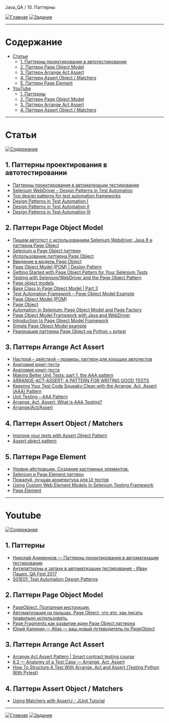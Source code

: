 Java_QA / 10. Паттерны

[![Главная](https://img.shields.io/badge/-Главная-aaccee)](README.md)
[![Задание](https://img.shields.io/badge/-Задание-99ffee)](3.%20Задание.md)

***

# Содержание

* [Статьи](#статьи)
    * [1. Паттерны проектирования в автотестировании](#1-паттерны-проектирования-в-автотестировании)
    * [2. Паттерн Page Object Model](#2-паттерн-page-object-model)
    * [3. Паттерн Arrange Act Assert](#3-паттерн-arrange-act-assert)
    * [4. Паттерн Assert Object / Matchers](#4-паттерн-assert-object--matchers)
    * [5. Паттерн Page Element](#5-паттерн-page-element)
* [YouTube](#youtube)
    * [1. Паттерны](#1-паттерны)
    * [2. Паттерн Page Object Model](#2-паттерн-page-object-model-1)
    * [3. Паттерн Arrange Act Assert](#3-паттерн-arrange-act-assert-1)
    * [4. Паттерн Assert Object / Matchers](#4-паттерн-assert-object--matchers-1)

***

# Статьи

[![Содержание](https://img.shields.io/badge/-Содержание-66eeff)](#содержание)

## 1. Паттерны проектирования в автотестировании

* [Паттерны проектирования в автоматизации тестирования](https://habr.com/ru/company/jugru/blog/338836/)
* [Selenium WebDriver – Design Patterns in Test Automation](https://www.vinsguru.com/selenium-webdriver-design-patterns-in-test-automation-factory-pattern/)
* [Top design patterns for test automation frameworks](https://www.devbridge.com/articles/top-design-pattern-test-automation-frameworks/)
* [Design Patterns in Test Automation I](https://alexilyenko.github.io/patterns-1/)
* [Design Patterns in Test Automation II](https://alexilyenko.github.io/patterns-2/)
* [Design Patterns in Test Automation III](https://alexilyenko.github.io/patterns-3/)

## 2. Паттерн Page Object Model

* [Пишем автотест с использованием Selenium Webdriver, Java 8 и паттерна Page Object](https://temofeev.ru/info/articles/pishem-avtotest-s-ispolzovaniem-selenium-webdriver-java-8-i-patterna-page-object/)
* [Selenium и Page Object паттерн](http://internetka.in.ua/selenium-page-object/)
* [Использование паттерна Page Object](https://kreisfahrer.gitbooks.io/selenium-webdriver/content/page_object_pattern_arhitektura_testovogo_proekta/ispolzovanie_patterna_page_object.html)
* [Введение в модель Page Object](https://studyingarticles.wordpress.com/2017/01/10/%D0%B2%D0%B2%D0%B5%D0%B4%D0%B5%D0%BD%D0%B8%D0%B5-%D0%B2-%D0%BC%D0%BE%D0%B4%D0%B5%D0%BB%D1%8C-page-object/)
* [Page Object Model (POM) | Design Pattern](https://medium.com/tech-tajawal/page-object-model-pom-design-pattern-f9588630800b)
* [Getting Started with Page Object Pattern for Your Selenium Tests](https://dev.to/kimschiller/getting-started-with-page-object-pattern-for-your-selenium-tests-3ghe)
* [Testing with Selenium/WebDriver and the Page Object Pattern](https://www.baeldung.com/selenium-webdriver-page-object)
* [Page object models](https://www.selenium.dev/documentation/guidelines/page_object_models/)
* [Base Class In Page Object Model | Part 3](http://www.appliedselenium.com/2019/06/base-class-in-page-object-model/)
* [Test Automation Framework – Page Object Model Example](https://blog.testproject.io/2021/02/08/test-automation-framework-page-object-model-example/)
* [Page Object Model (POM)](https://www.geeksforgeeks.org/page-object-model-pom/)
* [Page Object](https://java-design-patterns.com/patterns/page-object/)
* [Automation in Selenium: Page Object Model and Page Factory](https://www.toptal.com/selenium/test-automation-in-selenium-using-page-object-model-and-page-factory)
* [Page Object Model Framework with Java and WebDriver](https://devqa.io/page-object-framework-java-webdriver/)
* [Introduction to Page Object Model Framework](https://www.seleniumeasy.com/selenium-tutorials/page-object-model-framework-introduction)
* [Simple Page Object Model example](https://www.seleniumeasy.com/selenium-tutorials/simple-page-object-model-framework-example)
* [Реализация паттерна Page Object на Python + pytest](https://habr.com/ru/post/472156/)

## 3. Паттерн Arrange Act Assert

* [Настрой – действуй – проверь: паттерн для хороших автотестов](https://www.software-testing.ru/library/testing/test-analysis/3496-arrange-act-assert-a-pattern-for-writing-good-tests)
* [Анатомия юнит-теста](https://habr.com/ru/post/554808/)
* [Анатомия юнит-теста](https://www.spbdk.ru/upload/iblock/3e7/3e7e5c4346ac2e2090ef6e24e9cbb1fb.pdf)
* [Making Better Unit Tests: part 1, the AAA pattern](https://freecontent.manning.com/making-better-unit-tests-part-1-the-aaa-pattern/)
* [ARRANGE-ACT-ASSERT: A PATTERN FOR WRITING GOOD TESTS](https://automationpanda.com/2020/07/07/arrange-act-assert-a-pattern-for-writing-good-tests/)
* [Keeping Your Test Code Squeaky Clean with the Arrange, Act, Assert (AAA) Pattern](https://medium.com/ranorex-webtestit/keeping-your-test-code-squeaky-clean-with-the-arrange-act-assert-aaa-pattern-883371cffc8e)
* [Unit Testing – AAA Pattern](https://www.thephilocoder.com/unit-testing-aaa-pattern/)
* [Arrange, Act, Assert: What is AAA Testing?](https://blog.ncrunch.net/post/arrange-act-assert-aaa-testing.aspx)
* [Arrange/Act/Assert](https://java-design-patterns.com/patterns/arrange-act-assert/)

## 4. Паттерн Assert Object / Matchers

* [Improve your tests with Assert Object Pattern](https://www.codejourney.net/2020/11/improve-your-tests-with-assert-object-pattern/)
* [Assert object pattern](https://www.mikulskibartosz.name/assert-object-pattern/)

## 5. Паттерн Page Element

* [Уровни абстракции. Создание кастомных элементов.](https://kreisfahrer.gitbooks.io/selenium-webdriver/content/page_object_pattern_arhitektura_testovogo_proekta/urovni_abstraktsii_sozdanie_kastomnih_elementov.html)
* [Selenium и Page Element паттерн](https://yesk.com.ua/selenium-%D0%B8-page-element-%D0%BF%D0%B0%D1%82%D1%82%D0%B5%D1%80%D0%BD/)
* [Пожалуй, лучшая архитектура для UI тестов](https://habr.com/ru/company/protei/blog/523802/)
* [Using Custom Web Element Models In Selenium Testing Framework](https://habr.com/ru/company/protei/blog/523802/)
* [Page Element](https://chercher.tech/java/custom-web-elements-selenium-webdriver)

***

# Youtube

[![Содержание](https://img.shields.io/badge/-Содержание-66eeff)](#содержание)

## 1. Паттерны

* [Николай Алименков — Паттерны проектирования в автоматизации тестирования](https://www.youtube.com/watch?v=EnooA2kEhY0)
* [Антипаттерны и запахи в автоматизации тестирования - Иван Пашко. QA Fest 2017](https://www.youtube.com/watch?v=oVx1Z04Ajq0&list=PLhspng1xRKRUcg4lIGPTL962lKrv-Lg7X&index=16)
* [S01E01: Test Automation Design Patterns](https://www.youtube.com/watch?v=cMBDOypKYv8)

## 2. Паттерн Page Object Model

* [PageObject. Поэтапная инструкция.](https://www.youtube.com/watch?v=1LQ4XiCNmvA)
* [Автоматизация на пальцах. Page Object, что это, как писать правильно использовать.](https://www.youtube.com/watch?v=sGGgd_U6QGA)
* [Page Fragments как развитие идеи Page Object паттерна](https://www.youtube.com/watch?v=aSmTwARoPJA)
* [Юрий Калинин — Atlas — ваш новый путеводитель по PageObject](https://www.youtube.com/watch?v=MbzCd5Jpbds)

## 3. Паттерн Arrange Act Assert

* [Arrange Act Assert Pattern | Smart contract testing course](https://www.youtube.com/watch?v=7z9zACk_Jgw)
* [8.2 — Anatomy of a Test Case — Arrange, Act, Assert](https://www.youtube.com/watch?v=f8gjbPLFnqU)
* [How To Structure A Test With Arrange, Act and Assert (Testing Python With Pytest)](https://www.youtube.com/watch?v=sCthIEOaMI8)

## 4. Паттерн Assert Object / Matchers

* [Using Matchers with AssertJ - JUnit Tutorial](https://www.youtube.com/watch?v=K4Q9R-_eMMU)

***

[![Главная](https://img.shields.io/badge/-Главная-aaccee)](README.md)
[![Задание](https://img.shields.io/badge/-Задание-99ffee)](3.%20Задание.md)